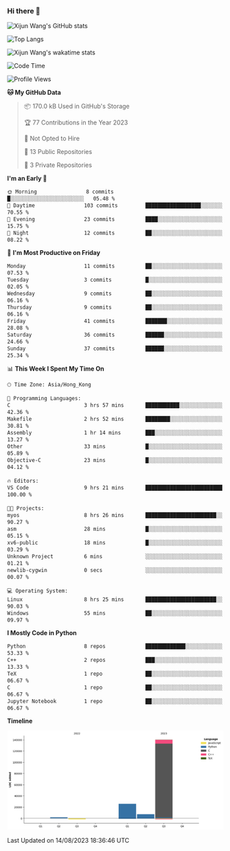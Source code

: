 ### Hi there 👋

![Xijun Wang's GitHub stats](https://github-readme-stats.vercel.app/api?username=kopper-xdu&show_icons=true&bg_color=00000000)

![Top Langs](https://github-readme-stats.vercel.app/api/top-langs/?username=kopper-xdu&size_weight=0.5&count_weight=0.5&exclude_repo=homepage,kopper-xdu.github.io&layout=compact)


![Xijun Wang's wakatime stats](https://github-readme-stats.vercel.app/api/wakatime?username=kopper)

<!--START_SECTION:waka-->
![Code Time](http://img.shields.io/badge/Code%20Time-78%20hrs%2035%20mins-blue)

![Profile Views](http://img.shields.io/badge/Profile%20Views-1-blue)

**🐱 My GitHub Data** 

> 📦 170.0 kB Used in GitHub's Storage 
 > 
> 🏆 77 Contributions in the Year 2023
 > 
> 🚫 Not Opted to Hire
 > 
> 📜 13 Public Repositories 
 > 
> 🔑 3 Private Repositories 
 > 
**I'm an Early 🐤** 

```text
🌞 Morning                8 commits           █░░░░░░░░░░░░░░░░░░░░░░░░   05.48 % 
🌆 Daytime                103 commits         ██████████████████░░░░░░░   70.55 % 
🌃 Evening                23 commits          ████░░░░░░░░░░░░░░░░░░░░░   15.75 % 
🌙 Night                  12 commits          ██░░░░░░░░░░░░░░░░░░░░░░░   08.22 % 
```
📅 **I'm Most Productive on Friday** 

```text
Monday                   11 commits          ██░░░░░░░░░░░░░░░░░░░░░░░   07.53 % 
Tuesday                  3 commits           █░░░░░░░░░░░░░░░░░░░░░░░░   02.05 % 
Wednesday                9 commits           ██░░░░░░░░░░░░░░░░░░░░░░░   06.16 % 
Thursday                 9 commits           ██░░░░░░░░░░░░░░░░░░░░░░░   06.16 % 
Friday                   41 commits          ███████░░░░░░░░░░░░░░░░░░   28.08 % 
Saturday                 36 commits          ██████░░░░░░░░░░░░░░░░░░░   24.66 % 
Sunday                   37 commits          ██████░░░░░░░░░░░░░░░░░░░   25.34 % 
```


📊 **This Week I Spent My Time On** 

```text
🕑︎ Time Zone: Asia/Hong_Kong

💬 Programming Languages: 
C                        3 hrs 57 mins       ███████████░░░░░░░░░░░░░░   42.36 % 
Makefile                 2 hrs 52 mins       ████████░░░░░░░░░░░░░░░░░   30.81 % 
Assembly                 1 hr 14 mins        ███░░░░░░░░░░░░░░░░░░░░░░   13.27 % 
Other                    33 mins             █░░░░░░░░░░░░░░░░░░░░░░░░   05.89 % 
Objective-C              23 mins             █░░░░░░░░░░░░░░░░░░░░░░░░   04.12 % 

🔥 Editors: 
VS Code                  9 hrs 21 mins       █████████████████████████   100.00 % 

🐱‍💻 Projects: 
myos                     8 hrs 26 mins       ███████████████████████░░   90.27 % 
asm                      28 mins             █░░░░░░░░░░░░░░░░░░░░░░░░   05.15 % 
xv6-public               18 mins             █░░░░░░░░░░░░░░░░░░░░░░░░   03.29 % 
Unknown Project          6 mins              ░░░░░░░░░░░░░░░░░░░░░░░░░   01.21 % 
newlib-cygwin            0 secs              ░░░░░░░░░░░░░░░░░░░░░░░░░   00.07 % 

💻 Operating System: 
Linux                    8 hrs 25 mins       ███████████████████████░░   90.03 % 
Windows                  55 mins             ██░░░░░░░░░░░░░░░░░░░░░░░   09.97 % 
```

**I Mostly Code in Python** 

```text
Python                   8 repos             █████████████░░░░░░░░░░░░   53.33 % 
C++                      2 repos             ███░░░░░░░░░░░░░░░░░░░░░░   13.33 % 
TeX                      1 repo              ██░░░░░░░░░░░░░░░░░░░░░░░   06.67 % 
C                        1 repo              ██░░░░░░░░░░░░░░░░░░░░░░░   06.67 % 
Jupyter Notebook         1 repo              ██░░░░░░░░░░░░░░░░░░░░░░░   06.67 % 
```



**Timeline**

![Lines of Code chart](https://raw.githubusercontent.com/kopper-xdu/kopper-xdu/main/assets/bar_graph.png)


 Last Updated on 14/08/2023 18:36:46 UTC
<!--END_SECTION:waka-->

<!--
**kopper-xdu/kopper-xdu** is a ✨ _special_ ✨ repository because its `README.md` (this file) appears on your GitHub profile.

Here are some ideas to get you started:

- 🔭 I’m currently working on ...
- 🌱 I’m currently learning ...
- 👯 I’m looking to collaborate on ...
- 🤔 I’m looking for help with ...
- 💬 Ask me about ...
- 📫 How to reach me: ...
- 😄 Pronouns: ...
- ⚡ Fun fact: ...
-->
